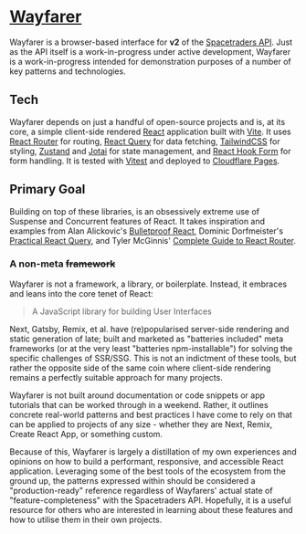 # [Wayfarer](https://wayfarer.benweier.dev/)

Wayfarer is a browser-based interface for **v2** of the [Spacetraders API](https://spacetraders.stoplight.io/docs/spacetraders). Just as the API itself is a work-in-progress under active development, Wayfarer is a work-in-progress intended for demonstration purposes of a number of key patterns and technologies.

## Tech

Wayfarer depends on just a handful of open-source projects and is, at its core, a simple client-side rendered [React](https://reactjs.org/) application built with [Vite](https://vitejs.dev/). It uses [React Router](https://reactrouter.com/) for routing, [React Query](https://tanstack.com/query) for data fetching, [TailwindCSS](https://tailwindcss.com/) for styling, [Zustand](https://docs.pmnd.rs/zustand) and [Jotai](https://jotai.org/) for state management, and [React Hook Form](https://react-hook-form.com/) for form handling. It is tested with [Vitest](https://vitest.dev/) and deployed to [Cloudflare Pages](https://pages.cloudflare.com/).

## Primary Goal

Building on top of these libraries, is an obsessively extreme use of Suspense and Concurrent features of React. It takes inspiration and examples from Alan Alickovic's [Bulletproof React](https://github.com/alan2207/bulletproof-react), Dominic Dorfmeister's [Practical React Query](https://tkdodo.eu/blog/practical-react-query), and Tyler McGinnis' [Complete Guide to React Router](https://ui.dev/react-router-tutorial).

### A non-meta ~~framework~~

Wayfarer is not a framework, a library, or boilerplate. Instead, it embraces and leans into the core tenet of React:

> A JavaScript library for building User Interfaces

Next, Gatsby, Remix, et al. have (re)popularised server-side rendering and static generation of late; built and marketed as "batteries included" meta frameworks (or at the very least "batteries npm-installable") for solving the specific challenges of SSR/SSG. This is not an indictment of these tools, but rather the opposite side of the same coin where client-side rendering remains a perfectly suitable approach for many projects.

Wayfarer is not built around documentation or code snippets or app tutorials that can be worked through in a weekend. Rather, it outlines concrete real-world patterns and best practices I have come to rely on that can be applied to projects of any size - whether they are Next, Remix, Create React App, or something custom.

Because of this, Wayfarer is largely a distillation of my own experiences and opinions on how to build a performant, responsive, and accessible React application. Leveraging some of the best tools of the ecosystem from the ground up, the patterns expressed within should be considered a "production-ready" reference regardless of Wayfarers' actual state of "feature-completeness" with the Spacetraders API. Hopefully, it is a useful resource for others who are interested in learning about these features and how to utilise them in their own projects.